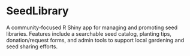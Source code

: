 # SeedLibrary
A community-focused R Shiny app for managing and promoting seed libraries. Features include a searchable seed catalog, planting tips, donation/request forms, and admin tools to support local gardening and seed sharing efforts.
